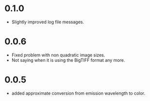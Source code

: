 # 0.1.0
 - Slightly improved log file messages.

# 0.0.6
 - Fixed problem with non quadratic image sizes.
 - Not saying when it is using the BigTIFF format any more.

# 0.0.5
 - added approximate conversion from emission wavelength to color.
